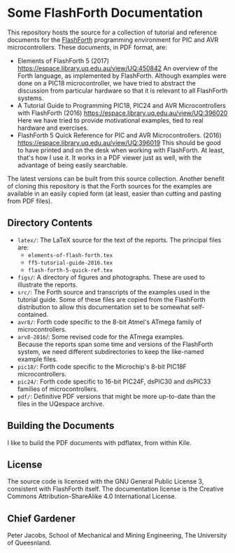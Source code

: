 # Some FlashForth Documentation
This repository hosts the source for a collection of tutorial and 
reference documents for the [FlashForth](http://www.flashforth.com) 
programming environment for PIC and AVR microcontrollers.
These documents, in PDF format, are:

* Elements of FlashForth 5 (2017) https://espace.library.uq.edu.au/view/UQ:450842
  An overview of the Forth language, as implemented by FlashForth.
  Although examples were done on a PIC18 microcontroller, 
  we have tried to abstract the discussion from particular hardware
  so that it is relevant to all FlashForth systems.
* A Tutorial Guide to Programming PIC18, PIC24 and AVR Microcontrollers with FlashForth (2016)
  https://espace.library.uq.edu.au/view/UQ:396020
  Here we have tried to provide motivational examples, tied to real hardware and exercises.
* FlashForth 5 Quick Reference for PIC and AVR Microcontrollers. (2016)
  https://espace.library.uq.edu.au/view/UQ:396019
  This should be good to have printed and on the desk when working with FlashForth.
  At least, that's how I use it.
  It works in a PDF viewer just as well, with the advantage of being easily searchable.

The latest versions can be built from this source collection.
Another benefit of cloning this repository is that the Forth sources 
for the examples are available in an easily copied form
(at least, easier than cutting and pasting from PDF files).

## Directory Contents
* `latex/`: The LaTeX source for the text of the reports. 
   The principal files are: 
    * `elements-of-flash-forth.tex` 
    * `ff5-tutorial-guide-2016.tex`
    * `flash-forth-5-quick-ref.tex`
* `figs/`: A directory of figures and photographs.  These are used to 
   illustrate the reports.
* `src/`: The Forth source and transcripts of the examples used 
   in the tutorial guide.
   Some of these files are copied from the FlashForth distribution to allow 
   this documentation set to be somewhat self-contained.
* `avr8/`: Forth code specific to the 8-bit Atmel's ATmega family 
   of microcontrollers.
* `arv8-2016`/: Some revised code for the ATmega examples.  
   Because the reports span some time and versions of the FlashForth system,
   we need different subdirectories to keep the like-named example files.
* `pic18/`: Forth code specific to the Microchip's 8-bit PIC18F microcontrollers.
* `pic24/`: Forth code specific to 16-bit PIC24F, dsPIC30 and dsPIC33 
   families of microcontrollers.
* `pdf/`: Definitive PDF versions that might be more up-to-date than
   the files in the UQespace archive.
 
## Building the Documents
I like to build the PDF documents with pdflatex, from within Kile.

## License
The source code is licensed with the GNU General Public License 3, 
consistent with FlashForth itself.
The documentation license is the Creative Commons 
Attribution-ShareAlike 4.0 International License.

## Chief Gardener
Peter Jacobs, 
School of Mechanical and Mining Engineering, 
The University of Queesnland.
